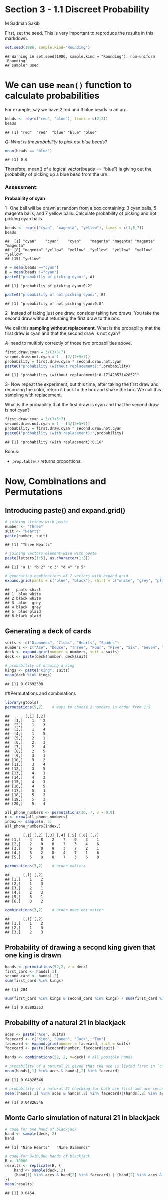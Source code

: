 Section 3 - 1.1 Discreet Probability
================
M Sadman Sakib

First, set the seed. This is very important to reproduce the results in
this markdown.

``` r
set.seed(1986, sample.kind="Rounding")
```

    ## Warning in set.seed(1986, sample.kind = "Rounding"): non-uniform 'Rounding'
    ## sampler used

# We can use `mean()` function to calculate probabilities

For example, say we have 2 red and 3 blue beads in an urn.

``` r
beads <- rep(c("red", "blue"), times = c(2,3))
beads
```

    ## [1] "red"  "red"  "blue" "blue" "blue"

*Q: What is the probability to pick out blue beads?*

``` r
mean(beads == "blue")
```

    ## [1] 0.6

Therefore, mean() of a logical vector(beads == “blue”) is giving out the
probability of picking up a blue bead from the urn.

### Assessment:

**Probability of cyan**

1- One ball will be drawn at random from a box containing: 3 cyan balls,
5 magenta balls, and 7 yellow balls. Calculate probability of picking
and not picking cyan balls.

``` r
beads <- rep(c("cyan", "magenta", "yellow"), times = c(3,5,7))
beads
```

    ##  [1] "cyan"    "cyan"    "cyan"    "magenta" "magenta" "magenta" "magenta"
    ##  [8] "magenta" "yellow"  "yellow"  "yellow"  "yellow"  "yellow"  "yellow" 
    ## [15] "yellow"

``` r
A = mean(beads =="cyan")
B = mean(beads !="cyan")
paste0("probabiliy of picking cyan:", A)
```

    ## [1] "probabiliy of picking cyan:0.2"

``` r
paste0("probability of not picking cyan:", B)
```

    ## [1] "probability of not picking cyan:0.8"

2- Instead of taking just one draw, consider taking two draws. You take
the second draw without returning the first draw to the box.

We call this **sampling without replacement**. What is the probability
that the first draw is cyan and that the second draw is not cyan?

*A:* need to multiply correctly of those two probabilities above.

``` r
first.draw.cyan = 3/(3+5+7)
second.draw.not.cyan = 1 - (2/(2+5+7))
probability = first.draw.cyan * second.draw.not.cyan
paste0("probability (without replacement):",probability)
```

    ## [1] "probability (without replacement):0.171428571428571"

3- Now repeat the experiment, but this time, after taking the first draw
and recording the color, return it back to the box and shake the box. We
call this sampling with replacement.

What is the probability that the first draw is cyan and that the second
draw is not cyan?

``` r
first.draw.cyan = 3/(3+5+7)
second.draw.not.cyan = 1 - (3/(3+5+7))
probability = first.draw.cyan * second.draw.not.cyan
paste0("probability (with replacement):",probability)
```

    ## [1] "probability (with replacement):0.16"

Bonus:

-   `prop.table()` returns proportions.

# **Now, Combinations and Permutations**

## Introducing paste() and expand.grid()

``` r
# joining strings with paste
number <- "Three"
suit <- "Hearts"
paste(number, suit)
```

    ## [1] "Three Hearts"

``` r
# joining vectors element-wise with paste
paste(letters[1:5], as.character(1:5))
```

    ## [1] "a 1" "b 2" "c 3" "d 4" "e 5"

``` r
# generating combinations of 2 vectors with expand.grid
expand.grid(pants = c("blue", "black"), shirt = c("white", "grey", "plaid"))
```

    ##   pants shirt
    ## 1  blue white
    ## 2 black white
    ## 3  blue  grey
    ## 4 black  grey
    ## 5  blue plaid
    ## 6 black plaid

## Generating a deck of cards

``` r
suits <- c("Diamonds", "Clubs", "Hearts", "Spades")
numbers <- c("Ace", "Deuce", "Three", "Four", "Five", "Six", "Seven", "Eight", "Nine", "Ten", "Jack", "Queen", "King")
deck <- expand.grid(number = numbers, suit = suits)
deck <- paste(deck$number, deck$suit)

# probability of drawing a king
kings <- paste("King", suits)
mean(deck %in% kings)
```

    ## [1] 0.07692308

\#\#Permutations and combinations

``` r
library(gtools)
permutations(5,2)    # ways to choose 2 numbers in order from 1:5
```

    ##       [,1] [,2]
    ##  [1,]    1    2
    ##  [2,]    1    3
    ##  [3,]    1    4
    ##  [4,]    1    5
    ##  [5,]    2    1
    ##  [6,]    2    3
    ##  [7,]    2    4
    ##  [8,]    2    5
    ##  [9,]    3    1
    ## [10,]    3    2
    ## [11,]    3    4
    ## [12,]    3    5
    ## [13,]    4    1
    ## [14,]    4    2
    ## [15,]    4    3
    ## [16,]    4    5
    ## [17,]    5    1
    ## [18,]    5    2
    ## [19,]    5    3
    ## [20,]    5    4

``` r
all_phone_numbers <- permutations(10, 7, v = 0:9)
n <- nrow(all_phone_numbers)
index <- sample(n, 5)
all_phone_numbers[index,]
```

    ##      [,1] [,2] [,3] [,4] [,5] [,6] [,7]
    ## [1,]    4    8    2    7    0    3    1
    ## [2,]    2    0    8    7    3    4    6
    ## [3,]    6    0    9    3    7    2    1
    ## [4,]    3    2    8    4    7    1    6
    ## [5,]    5    9    8    7    3    6    0

``` r
permutations(3,2)    # order matters
```

    ##      [,1] [,2]
    ## [1,]    1    2
    ## [2,]    1    3
    ## [3,]    2    1
    ## [4,]    2    3
    ## [5,]    3    1
    ## [6,]    3    2

``` r
combinations(3,2)    # order does not matter
```

    ##      [,1] [,2]
    ## [1,]    1    2
    ## [2,]    1    3
    ## [3,]    2    3

## Probability of drawing a second king given that one king is drawn

``` r
hands <- permutations(52,2, v = deck)
first_card <- hands[,1]
second_card <- hands[,2]
sum(first_card %in% kings)
```

    ## [1] 204

``` r
sum(first_card %in% kings & second_card %in% kings) / sum(first_card %in% kings)
```

    ## [1] 0.05882353

## Probability of a natural 21 in blackjack

``` r
aces <- paste("Ace", suits)
facecard <- c("King", "Queen", "Jack", "Ten")
facecard <- expand.grid(number = facecard, suit = suits)
facecard <- paste(facecard$number, facecard$suit)

hands <- combinations(52, 2, v=deck) # all possible hands

# probability of a natural 21 given that the ace is listed first in `combinations`
mean(hands[,1] %in% aces & hands[,2] %in% facecard)
```

    ## [1] 0.04826546

``` r
# probability of a natural 21 checking for both ace first and ace second
mean((hands[,1] %in% aces & hands[,2] %in% facecard)|(hands[,2] %in% aces & hands[,1] %in% facecard))
```

    ## [1] 0.04826546

## Monte Carlo simulation of natural 21 in blackjack

``` r
# code for one hand of blackjack
hand <- sample(deck, 2)
hand
```

    ## [1] "Nine Hearts"   "Nine Diamonds"

``` r
# code for B=10,000 hands of blackjack
B <- 10000
results <- replicate(B, {
    hand <- sample(deck, 2)
    (hand[1] %in% aces & hand[2] %in% facecard) | (hand[2] %in% aces & hand[1] %in% facecard)
})
mean(results)
```

    ## [1] 0.0464
